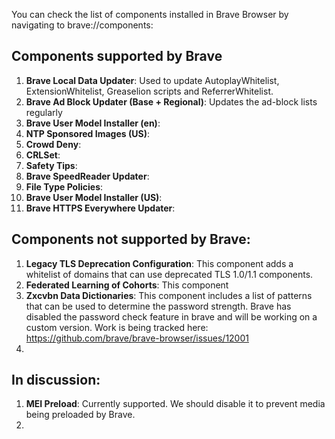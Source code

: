 You can check the list of components installed in Brave Browser by navigating to brave://components:

## Components supported by Brave

1. **Brave Local Data Updater**: Used to update AutoplayWhitelist, ExtensionWhitelist, Greaselion scripts and ReferrerWhitelist.
2. **Brave Ad Block Updater (Base + Regional)**: Updates the ad-block lists regularly
3. **Brave User Model Installer (en)**: 
4. **NTP Sponsored Images (US)**:
5. **Crowd Deny**:
6. **CRLSet**:
7. **Safety Tips**:
8. **Brave SpeedReader Updater**:
9. **File Type Policies**:
10. **Brave User Model Installer (US)**:
11. **Brave HTTPS Everywhere Updater**:

## Components not supported by Brave:

1. **Legacy TLS Deprecation Configuration**: This component adds a whitelist of domains that can use deprecated TLS 1.0/1.1 components.
2. **Federated Learning of Cohorts**: This component
3. **Zxcvbn Data Dictionaries**: This component includes a list of patterns that can be used to determine the password strength. Brave has disabled the password check feature in brave and will be working on a custom version. Work is being tracked here: https://github.com/brave/brave-browser/issues/12001
4. 

## In discussion:

1. **MEI Preload**: Currently supported. We should disable it to prevent media being preloaded by Brave.
2. 